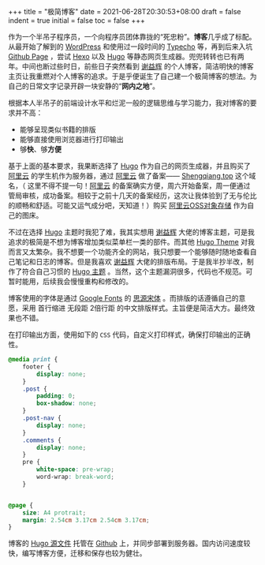 +++
title = "极简博客"
date = 2021-06-28T20:30:53+08:00
draft = false
indent = true
initial = false
toc = false
+++

作为一个半吊子程序员，一个向程序员团体靠拢的“死忠粉”。**博客**几乎成了标配。从最开始了解到的 [WordPress](notion://www.notion.so/wordpress.org) 和使用过一段时间的 [Typecho](notion://www.notion.so/typecho.org) 等，再到后来入坑 [Github Page](notion://www.notion.so/github.com)  ，尝试 [Hexo](notion://www.notion.so/hexo.io) 以及 [Hugo](notion://www.notion.so/gohugo.io) 等静态网页生成器。兜兜转转也已有两年。中间也断过些时日，前些日子突然看到 [谢益辉](notion://www.notion.so/yihui.org) 的个人博客，简洁明快的博客主页让我重燃对个人博客的追求。于是乎便诞生了自己建一个极简博客的想法。为自己的日常文字记录开辟一块安静的“**网内之地**”。

根据本人半吊子的前端设计水平和烂泥一般的逻辑思维与学习能力，我对博客的要求并不高：

- 能够呈现类似书籍的排版
- 能够直接使用浏览器进行打印输出
- 够**快**、够**方便**

基于上面的基本要求，我果断选择了 [Hugo](notion://www.notion.so/gohugo.io) 作为自己的网页生成器，并且购买了 [阿里云](https://cn.aliyun.com/) 的学生机作为服务器，通过 [阿里云](https://cn.aliyun.com/) 做了备案—— [Shengqiang.top](https://shengqiang.top/) 这个域名，（ 这里不得不提一句！[阿里云](notion://www.notion.so/cn.aliyun.com) 的备案确实方便，周六开始备案，周一便通过管局审核，成功备案。相较于之前十几天的备案经历，这次让我体验到了无与伦比的顺畅和舒适。可能又运气成分吧，天知道！）购买 [阿里云OSS对象存储](https://www.aliyun.com/product/oss?spm=5176.19720258.J_8058803260.100.54212c4a4K7lf4)   作为自己的图床。

不过在选择 [Hugo](notion://www.notion.so/gohugo.io) 主题时我犯了难，我其实想用 [谢益辉](notion://www.notion.so/yihui.org) 大佬的博客主题，可是我追求的极简是不想为博客增加类似菜单栏一类的部件。而其他 [Hugo Theme](https://themes.gohugo.io/) 对我而言又太繁杂。我不想要一个功能齐全的网站，我只想要一个能够随时随地查看自己笔记和日志的博客。但是我喜欢  [谢益辉](notion://www.notion.so/yihui.org) 大佬的排版布局。于是我半抄半改，制作了符合自己习惯的 [Hugo 主题](notion://www.notion.so/github.com/lulyrose/hugo-note) 。当然，这个主题漏洞很多，代码也不规范。可暂时能用，后续我会慢慢重构和修改的。

博客使用的字体是通过 [Google Fonts](https://fonts.google.com/) 的 [思源宋体](https://source.typekit.com/source-han-serif/cn/) 。而排版的话遵循自己的意愿，采用 首行缩进 无段距 2倍行距 的中文排版样式。主旨便是简洁大方。最终效果也不错。

在打印输出方面，使用如下的 `CSS` 代码，自定义打印样式，确保打印输出的正确性。

```css
@media print {
	footer {
		display: none;
	}
	.post {
		padding: 0;
		box-shadow: none;
	}
	.post-nav {
		display: none;
	}
	.comments {
		display: none;
	}
	pre {
		white-space: pre-wrap;
		word-wrap: break-word;
	}


@page {
	size: A4 protrait;
	margin: 2.54cm 3.17cm 2.54cm 3.17cm;
}

```

博客的 [Hugo 源文件](notion://www.notion.so/github.com/lulyrose/shengqiang.me) 托管在 [Github](notion://www.notion.so/github.com) 上，并同步部署到服务器。国内访问速度较快，编写博客方便，迁移和保存也较为健壮。

